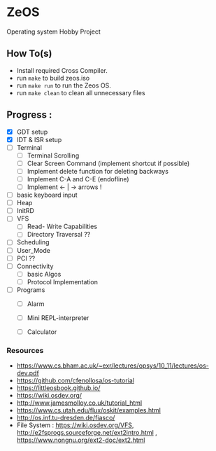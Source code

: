 # ZeOS
Operating system Hobby Project 

## How To(s)
- Install required Cross Compiler.
- run `make` to build zeos.iso
- run `make run` to run the Zeos OS.
- run `make clean` to clean all unnecessary files

## Progress :
- [x] GDT setup
- [x] IDT & ISR setup
- [ ] Terminal 
  + [ ] Terminal Scrolling
  + [ ] Clear Screen Command (implement shortcut if possible)
  + [ ] Implement delete function for deleting backways
  + [ ] Implement C-A and C-E (endofline)
  + [ ] Implement <- | -> arrows !
- [ ] basic keyboard input
- [ ] Heap
- [ ] InitRD
- [ ] VFS
  + [ ] Read- Write Capabilities
  + [ ] Directory Traversal ??
- [ ] Scheduling
- [ ] User_Mode
- [ ] PCI ??
- [ ] Connectivity
  + [ ] basic Algos
  + [ ] Protocol Implementation
- [ ] Programs
  + [ ] Alarm
  + [ ] Mini REPL-interpreter
  + [ ] Calculator


### Resources

- https://www.cs.bham.ac.uk/~exr/lectures/opsys/10_11/lectures/os-dev.pdf
- https://github.com/cfenollosa/os-tutorial
- https://littleosbook.github.io/
- https://wiki.osdev.org/
- http://www.jamesmolloy.co.uk/tutorial_html
- https://www.cs.utah.edu/flux/oskit/examples.html
- http://os.inf.tu-dresden.de/fiasco/
- File System : https://wiki.osdev.org/VFS, http://e2fsprogs.sourceforge.net/ext2intro.html , https://www.nongnu.org/ext2-doc/ext2.html
